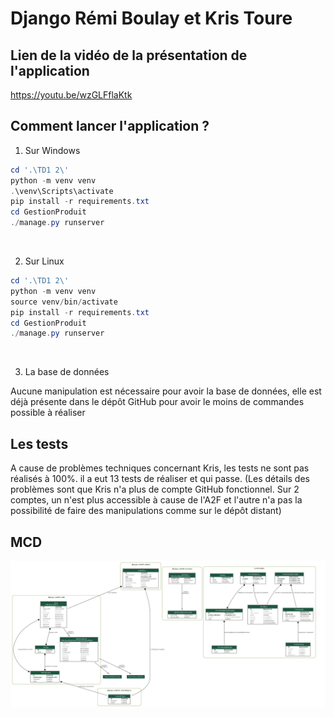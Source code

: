 # Django Rémi Boulay et Kris Toure

## Lien de la vidéo de la présentation de l'application
https://youtu.be/wzGLFflaKtk

## Comment lancer l'application ?
1. Sur Windows
```PowerShell
cd '.\TD1 2\'
python -m venv venv
.\venv\Scripts\activate
pip install -r requirements.txt
cd GestionProduit
./manage.py runserver
```

<br>

2. Sur Linux

```PowerShell
cd '.\TD1 2\'
python -m venv venv
source venv/bin/activate
pip install -r requirements.txt
cd GestionProduit
./manage.py runserver
```

<br>

3. La base de données

Aucune manipulation est nécessaire pour avoir la base de données, elle est déjà présente dans le dépôt GitHub pour avoir le moins de commandes possible à réaliser

## Les tests

A cause de problèmes techniques concernant Kris, les tests ne sont pas réalisés à 100%.
il a eut 13 tests de réaliser et qui passe.
(Les détails des problèmes sont que Kris n'a plus de compte GitHub fonctionnel. Sur 2 comptes, un n'est plus accessible à cause de l'A2F et l'autre n'a pas la possibilité de faire des manipulations comme sur le dépôt distant)

## MCD
![Photo du MCD](mcd.png)
